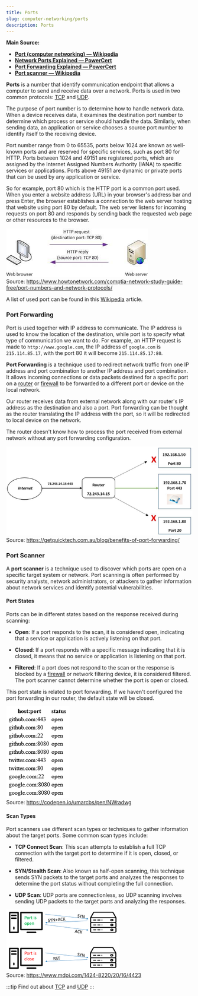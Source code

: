 ```yaml
---
title: Ports
slug: computer-networking/ports
description: Ports
---
```


**Main Source:**

- **[Port (computer networking) — Wikipedia](/cs-notes/<https://en.wikipedia.org/wiki/Port_(computer_networking)>)**
- **[Network Ports Explained — PowerCert](https://youtu.be/g2fT-g9PX9o)**
- **[Port Forwarding Explained — PowerCert](https://youtu.be/2G1ueMDgwxw)**
- **[Port scanner — Wikipedia](https://en.wikipedia.org/wiki/Port_scanner)**

**Ports** is a number that identify communication endpoint that allows a computer to send and receive data over a network. Ports is used in two common protocols: [TCP](/cs-notes/computer-networking/tcp-protocol) and [UDP](/cs-notes/computer-networking/udp).

The purpose of port number is to determine how to handle network data. When a device receives data, it examines the destination port number to determine which process or service should handle the data. Similarly, when sending data, an application or service chooses a source port number to identify itself to the receiving device.

Port number range from 0 to 65535, ports below 1024 are known as well-known ports and are reserved for specific services, such as port 80 for HTTP. Ports between 1024 and 49151 are registered ports, which are assigned by the Internet Assigned Numbers Authority (IANA) to specific services or applications. Ports above 49151 are dynamic or private ports that can be used by any application or service.

So for example, port 80 which is the HTTP port is a common port used. When you enter a website address (URL) in your browser's address bar and press Enter, the browser establishes a connection to the web server hosting that website using port 80 by default. The web server listens for incoming requests on port 80 and responds by sending back the requested web page or other resources to the browser.

![Port 80](./port-80.jpeg)  
Source: https://www.howtonetwork.com/comptia-network-study-guide-free/port-numbers-and-network-protocols/

A list of used port can be found in this [Wikipedia](https://en.wikipedia.org/wiki/List_of_TCP_and_UDP_port_numbers) article.

### Port Forwarding

Port is used together with IP address to communicate. The IP address is used to know the location of the destination, while port is to specify what type of communication we want to do. For example, an HTTP request is made to `http://www.google.com`, the IP address of `google.com` is `215.114.85.17`, with the port 80 it will become `215.114.85.17:80`.

**Port Forwarding** is a technique used to redirect network traffic from one IP address and port combination to another IP address and port combination. It allows incoming connections or data packets destined for a specific port on a [router](/cs-notes/computer-networking/router) or [firewall](/cs-notes/computer-security/network-security#firewall) to be forwarded to a different port or device on the local network.

Our router receives data from external network along with our router's IP address as the destination and also a port. Port forwarding can be thought as the router translating the IP address with the port, so it will be redirected to local device on the network.

The router doesn't know how to process the port received from external network without any port forwarding configuration.

![Port forwarding](./port-forwarding.png)  
Source: https://getquicktech.com.au/blog/benefits-of-port-forwarding/

### Port Scanner

A **port scanner** is a technique used to discover which ports are open on a specific target system or network. Port scanning is often performed by security analysts, network administrators, or attackers to gather information about network services and identify potential vulnerabilities.

#### Port States

Ports can be in different states based on the response received during scanning:

- **Open**: If a port responds to the scan, it is considered open, indicating that a service or application is actively listening on that port.

- **Closed**: If a port responds with a specific message indicating that it is closed, it means that no service or application is listening on that port.

- **Filtered**: If a port does not respond to the scan or the response is blocked by a [firewall](/cs-notes/computer-security/network-security#firewall) or network filtering device, it is considered filtered. The port scanner cannot determine whether the port is open or closed.

This port state is related to port forwarding. If we haven't configured the port forwarding in our router, the default state will be closed.

![Port states on GitHub, Twitter, and Google](./port-states.png)  
Source: https://codepen.io/umarcbs/pen/NWradwg

#### Scan Types

Port scanners use different scan types or techniques to gather information about the target ports. Some common scan types include:

- **TCP Connect Scan**: This scan attempts to establish a full TCP connection with the target port to determine if it is open, closed, or filtered.

- **SYN/Stealth Scan**: Also known as half-open scanning, this technique sends SYN packets to the target ports and analyzes the responses to determine the port status without completing the full connection.

- **UDP Scan**: UDP ports are connectionless, so UDP scanning involves sending UDP packets to the target ports and analyzing the responses.

![Port scanning](./port-scan.png)  
Source: https://www.mdpi.com/1424-8220/20/16/4423

:::tip
Find out about [TCP](/cs-notes/computer-networking/tcp-protocol) and [UDP](/cs-notes/computer-networking/udp)
:::
